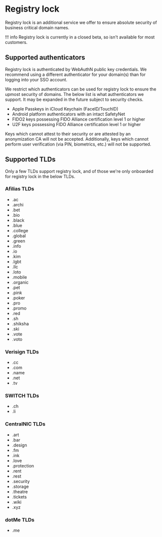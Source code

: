 # Registry lock

Registry lock is an additional service we offer to ensure absolute security 
of business critical domain names.

!!! info
    Registry lock is currently in a closed beta, so isn't available for 
    most customers.

## Supported authenticators

Registry lock is authenticated by WebAuthN public key credentials.
We recommend using a different authenticator for your domain(s) than for
logging into your SSO account.

We restrict which authenticators can be used for registry lock to ensure
the upmost security of domains. The below list is what authenticators we
support. It may be expanded in the future subject to security checks.

* Apple Passkeys in iCloud Keychain (FaceID/TouchID)
* Android platform authenticators with an intact SafetyNet
* FIDO2 keys possessing FIDO Alliance certification level 1 or higher  
* U2F keys possessing FIDO Alliance certification level 1 or higher  

Keys which cannot attest to their security or are attested by an anonymization
CA will not be accepted. Additionally, keys which cannot perform user
verification (via PIN, biometrics, etc.) will not be supported.

## Supported TLDs

Only a few TLDs support registry lock, and of those we're only onboarded for 
registry lock in the below TLDs.

### Afilias TLDs

* .ac
* .archi
* .bet
* .bio
* .black
* .blue
* .college
* .global
* .green
* .info
* .io
* .kim
* .lgbt
* .llc
* .loto
* .mobile
* .organic
* .pet
* .pink
* .poker
* .pro
* .promo
* .red
* .sh
* .shiksha
* .ski
* .vote
* .voto

### Verisign TLDs

* .cc
* .com
* .name
* .net
* .tv


### SWITCH TLDs

* .ch
* .li

### CentralNIC TLDs

* .art
* .bar
* .design
* .fm
* .ink
* .love
* .protection
* .rent
* .rest
* .security
* .storage
* .theatre
* .tickets
* .wiki
* .xyz

### dotMe TLDs
 
* .me
